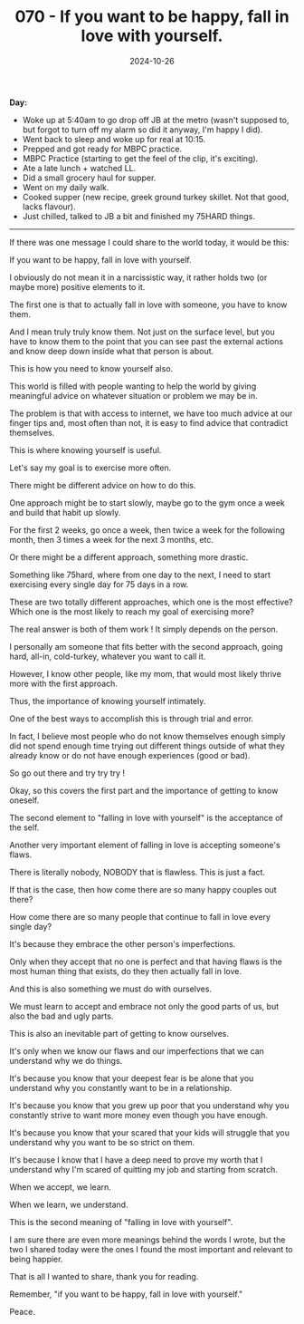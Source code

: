 ﻿---
title: 070 - If you want to be happy, fall in love with yourself.
date: 2024-10-26
categories: ["daily"]
tags: posts

---
**Day:** 

- Woke up at 5:40am to go drop off JB at the metro (wasn't supposed to, but forgot to turn off my alarm so did it anyway, I'm happy I did).
- Went back to sleep and woke up for real at 10:15.
- Prepped and got ready for MBPC practice.
- MBPC Practice (starting to get the feel of the clip, it's exciting).
- Ate a late lunch + watched LL.
- Did a small grocery haul for supper.
- Went on my daily walk.
- Cooked supper (new recipe, greek ground turkey skillet. Not that good, lacks flavour).
- Just chilled, talked to JB a bit and finished my 75HARD things.
---
If there was one message I could share to the world today, it would be this:

If you want to be happy, fall in love with yourself.

I obviously do not mean it in a narcissistic way, it rather holds two (or maybe more) positive elements to it.

The first one is that to actually fall in love with someone, you have to know them.

And I mean truly truly know them. Not just on the surface level, but you have to know them to the point that you can see past the external actions and know deep down inside what that person is about.

This is how you need to know yourself also.

This world is filled with people wanting to help the world by giving meaningful advice on whatever situation or problem we may be in.

The problem is that with access to internet, we have too much advice at our finger tips and, most often than not, it is easy to find advice that contradict themselves.

This is where knowing yourself is useful.

Let's say my goal is to exercise more often.

There might be different advice on how to do this.

One approach might be to start slowly, maybe go to the gym once a week and build that habit up slowly.

For the first 2 weeks, go once a week, then twice a week for the following month, then 3 times a week for the next 3 months, etc.

Or there might be a different approach, something more drastic.

Something like 75hard, where from one day to the next, I need to start exercising every single day for 75 days in a row.

These are two totally different approaches, which one is the most effective? Which one is the most likely to reach my goal of exercising more?

The real answer is both of them work ! It simply depends on the person.

I personally am someone that fits better with the second approach, going hard, all-in, cold-turkey, whatever you want to call it.

However, I know other people, like my mom, that would most likely thrive more with the first approach.

Thus, the importance of knowing yourself intimately.

One of the best ways to accomplish this is through trial and error.

In fact, I believe most people who do not know themselves enough simply did not spend enough time trying out different things outside of what they already know or do not have enough experiences (good or bad).

So go out there and try try try !

Okay, so this covers the first part and the importance of getting to know oneself.

The second element to "falling in love with yourself" is the acceptance of the self.

Another very important element of falling in love is accepting someone's flaws.

There is literally nobody, NOBODY that is flawless. This is just a fact.

If that is the case, then how come there are so many happy couples out there?

How come there are so many people that continue to fall in love every single day?

It's because they embrace the other person's imperfections.

Only when they accept that no one is perfect and that having flaws is the most human thing that exists, do they then actually fall in love.

And this is also something we must do with ourselves.

We must learn to accept and embrace not only the good parts of us, but also the bad and ugly parts.

This is also an inevitable part of getting to know ourselves.

It's only when we know our flaws and our imperfections that we can understand why we do things.

It's because you know that your deepest fear is be alone that you understand why you constantly want to be in a relationship.

It's because you know that you grew up poor that you understand why you constantly strive to want more money even though you have enough.

It's because you know that your scared that your kids will struggle that you understand why you want to be so strict on them.

It's because I know that I have a deep need to prove my worth that I understand why I'm scared of quitting my job and starting from scratch.

When we accept, we learn.

When we learn, we understand.

This is the second meaning of "falling in love with yourself".

I am sure there are even more meanings behind the words I wrote, but the two I shared today were the ones I found the most important and relevant to being happier.

That is all I wanted to share, thank you for reading.

Remember, "if you want to be happy, fall in love with yourself."

Peace.
